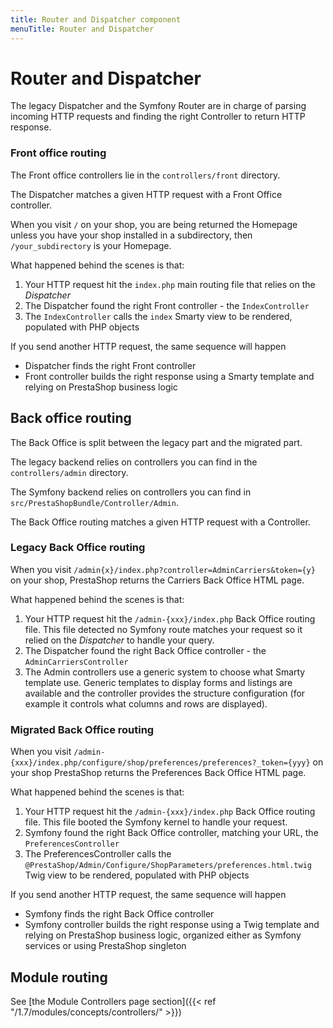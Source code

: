 ```yaml
---
title: Router and Dispatcher component
menuTitle: Router and Dispatcher
---
```


# Router and Dispatcher

The legacy Dispatcher and the Symfony Router are in charge of parsing incoming HTTP requests and finding the right Controller to return HTTP response.

### Front office routing

The Front office controllers lie in the `controllers/front` directory.

The Dispatcher matches a given HTTP request with a Front Office controller.

When you visit `/` on your shop, you are being returned the Homepage unless you have your shop installed in a subdirectory, then `/your_subdirectory` is your Homepage.

What happened behind the scenes is that:

1. Your HTTP request hit the `index.php` main routing file that relies on the _Dispatcher_
2. The Dispatcher found the right Front controller - the `IndexController`
3. The `IndexController` calls the `index` Smarty view to be rendered, populated with PHP objects

If you send another HTTP request, the same sequence will happen
- Dispatcher finds the right Front controller
- Front controller builds the right response using a Smarty template and relying on PrestaShop business logic

## Back office routing

The Back Office is split between the legacy part and the migrated part.

The legacy backend relies on controllers you can find in the `controllers/admin` directory.

The Symfony backend relies on controllers you can find in `src/PrestaShopBundle/Controller/Admin`.

The Back Office routing matches a given HTTP request with a Controller.

### Legacy Back Office routing

When you visit `/admin{x}/index.php?controller=AdminCarriers&token={y}` on your shop, PrestaShop returns the Carriers Back Office HTML page.

What happened behind the scenes is that:

1. Your HTTP request hit the `/admin-{xxx}/index.php` Back Office routing file. This file detected no Symfony route matches your request so it relied on the _Dispatcher_ to handle your query.
2. The Dispatcher found the right Back Office controller - the `AdminCarriersController`
3. The Admin controllers use a generic system to choose what Smarty template use. Generic templates to display forms and listings are available and the controller provides the structure configuration (for example it controls what columns and rows are displayed).

### Migrated Back Office routing

When you visit `/admin-{xxx}/index.php/configure/shop/preferences/preferences?_token={yyy}` on your shop PrestaShop returns the Preferences Back Office HTML page.

What happened behind the scenes is that:

1. Your HTTP request hit the `/admin-{xxx}/index.php` Back Office routing file. This file booted the Symfony kernel to handle your request.
2. Symfony found the right Back Office controller, matching your URL, the `PreferencesController`
3. The PreferencesController calls the `@PrestaShop/Admin/Configure/ShopParameters/preferences.html.twig` Twig view to be rendered, populated with PHP objects

If you send another HTTP request, the same sequence will happen
- Symfony finds the right Back Office controller
- Symfony controller builds the right response using a Twig template and relying on PrestaShop business logic, organized either as Symfony services or using PrestaShop singleton

## Module routing

See [the Module Controllers page section]({{< ref "/1.7/modules/concepts/controllers/" >}})
